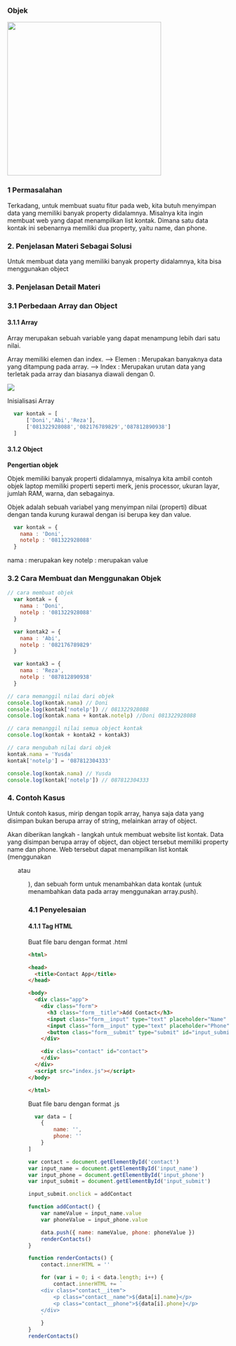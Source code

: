 ### Objek

<img src="objek.jpg" width="350" />

### 1 Permasalahan

Terkadang, untuk membuat suatu fitur pada web, kita butuh menyimpan data yang memiliki banyak property didalamnya. Misalnya kita ingin membuat web yang dapat menampilkan list kontak. Dimana satu data kontak ini sebenarnya memiliki dua property, yaitu name, dan phone.

### 2. Penjelasan Materi Sebagai Solusi

Untuk membuat data yang memiliki banyak property didalamnya, kita bisa menggunakan object

### 3. Penjelasan Detail Materi

### 3.1 Perbedaan Array dan Object

#### 3.1.1 Array

Array merupakan sebuah variable yang dapat menampung lebih dari satu nilai.

Array memiliki elemen dan index.
--> Elemen : Merupakan banyaknya data yang ditampung pada array.
--> Index  : Merupakan urutan data yang terletak pada array dan biasanya diawali dengan 0.

<img src="array.png"/>

Inisialisasi Array 

```javascript
  var kontak = [
      ['Doni','Abi','Reza'],
      ['081322928088','082176789829','087812890938']
  ]
```
#### 3.1.2 Object
**Pengertian objek** 

Objek memiliki banyak properti didalamnya, misalnya kita ambil contoh objek laptop memiliki properti seperti merk, jenis processor, ukuran layar, jumlah RAM, warna, dan sebagainya.

Objek adalah sebuah variabel yang menyimpan nilai (properti) dibuat dengan tanda kurung kurawal dengan isi berupa key dan value.

```javascript
  var kontak = {
    nama : 'Doni',
    notelp : '081322928088'
  }
```
  nama : merupakan key
  notelp : merupakan value


### 3.2 Cara Membuat dan Menggunakan Objek

```javascript
// cara membuat objek
  var kontak = {
    nama : 'Doni',
    notelp : '081322928088'
  }

  var kontak2 = {
    nama : 'Abi',
    notelp : '082176789829'
  }

  var kontak3 = {
    nama : 'Reza',
    notelp : '087812890938'
  }

// cara memanggil nilai dari objek
console.log(kontak.nama) // Doni
console.log(kontak['notelp']) // 081322928088
console.log(kontak.nama + kontak.notelp) //Doni 081322928088

// cara memanggil nilai semua object kontak
console.log(kontak + kontak2 + kontak3)

// cara mengubah nilai dari objek
kontak.nama = 'Yusda'
kontak['notelp'] = '087812304333'

console.log(kontak.nama) // Yusda
console.log(kontak['notelp']) // 087812304333
```

### 4. Contoh Kasus

Untuk contoh kasus, mirip dengan topik array, hanya saja data yang disimpan bukan berupa array of string, melainkan array of object.

Akan diberikan langkah - langkah untuk membuat website list kontak. Data yang disimpan berupa array of object, dan object tersebut memiliki property name dan phone. Web tersebut dapat menampilkan list kontak (menggunakan <ul /> atau <ol />), dan sebuah form untuk menambahkan data kontak (untuk menambahkan data pada array menggunakan array.push).

### 4.1 Penyelesaian

#### 4.1.1 Tag HTML

Buat file baru dengan format .html
```html
<html>

<head>
  <title>Contact App</title>
</head>

<body>
  <div class="app">
    <div class="form">
      <h3 class="form__title">Add Contact</h3>
      <input class="form__input" type="text" placeholder="Name" id="input_name" /><br>
      <input class="form__input" type="text" placeholder="Phone" id="input_phone" /><br>
      <button class="form__submit" type="submit" id="input_submit">Submit</button>
    </div>

    <div class="contact" id="contact">
    </div>
  </div>
  <script src="index.js"></script>
</body>

</html>
```

Buat file baru dengan format .js
```javascript
  var data = [
    {
        name: '',
        phone: ''
    }
]

var contact = document.getElementById('contact')
var input_name = document.getElementById('input_name')
var input_phone = document.getElementById('input_phone')
var input_submit = document.getElementById('input_submit')

input_submit.onclick = addContact

function addContact() {
    var nameValue = input_name.value
    var phoneValue = input_phone.value

    data.push({ name: nameValue, phone: phoneValue })
    renderContacts()
}

function renderContacts() {
    contact.innerHTML = ''

    for (var i = 0; i < data.length; i++) {
        contact.innerHTML += `
    <div class="contact__item">
        <p class="contact__name">${data[i].name}</p>
        <p class="contact__phone">${data[i].phone}</p>
    </div>
    `
    }
}
renderContacts()
```